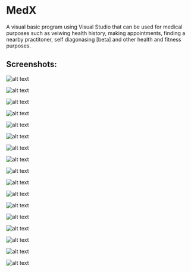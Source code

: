 # MedX

A visual basic program using Visual Studio that can be used for medical purposes such as veiwing health history, 
making appointments, finding a nearby practitoner, self diagonasing [beta] and other health and fitness purposes.

## Screenshots:

![alt text](https://github.com/VaibhavModi/MedX/blob/master/Screenshots/Screenshot%20(3).png)

![alt text](https://github.com/VaibhavModi/MedX/blob/master/Screenshots/Screenshot%20(4).png)

![alt text](https://github.com/VaibhavModi/MedX/blob/master/Screenshots/Screenshot%20(5).png)

![alt text](https://github.com/VaibhavModi/MedX/blob/master/Screenshots/Screenshot%20(6).png)

![alt text](https://github.com/VaibhavModi/MedX/blob/master/Screenshots/Screenshot%20(7).png)

![alt text](https://github.com/VaibhavModi/MedX/blob/master/Screenshots/Screenshot%20(8).png)

![alt text](https://github.com/VaibhavModi/MedX/blob/master/Screenshots/Screenshot%20(9).png)

![alt text](https://github.com/VaibhavModi/MedX/blob/master/Screenshots/Screenshot%20(10).png)

![alt text](https://github.com/VaibhavModi/MedX/blob/master/Screenshots/Screenshot%20(11).png)

![alt text](https://github.com/VaibhavModi/MedX/blob/master/Screenshots/Screenshot%20(12).png)

![alt text](https://github.com/VaibhavModi/MedX/blob/master/Screenshots/Screenshot%20(13).png)

![alt text](https://github.com/VaibhavModi/MedX/blob/master/Screenshots/Screenshot%20(14).png)

![alt text](https://github.com/VaibhavModi/MedX/blob/master/Screenshots/Screenshot%20(15).png)

![alt text](https://github.com/VaibhavModi/MedX/blob/master/Screenshots/Screenshot%20(16).png)

![alt text](https://github.com/VaibhavModi/MedX/blob/master/Screenshots/Screenshot%20(18).png)

![alt text](https://github.com/VaibhavModi/MedX/blob/master/Screenshots/Screenshot%20(19).png)

![alt text](https://github.com/VaibhavModi/MedX/blob/master/Screenshots/Screenshot%20(20).png)
